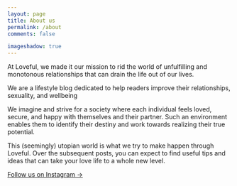 ```yaml
---
layout: page
title: About us
permalink: /about
comments: false

imageshadow: true
---
```


At Loveful, we made it our mission to rid the world of unfulfilling and monotonous relationships that can drain the life out of our lives. 

We are a lifestyle blog dedicated to help readers improve their relationships, sexuality, and wellbeing

We imagine and strive for a society where each individual feels loved, secure, and happy with themselves and their partner. Such an environment enables them to identify their destiny and work towards realizing their true potential. 

This (seemingly) utopian world is what we try to make happen through Loveful. Over the subsequent posts, you can expect to find useful tips and ideas that can take your love life to a whole new level.

<a target="_blank" href="https://instagram.com/loveful.in" class="btn btn-dark"> Follow us on Instagram &rarr;</a>

